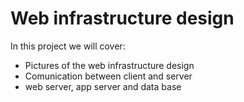 # Web infrastructure design

In this project we will cover:
+ Pictures of the web infrastructure design
+ Comunication between client and server
+ web server, app server and data base
